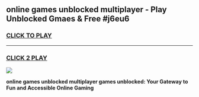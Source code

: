 
## online games unblocked multiplayer - Play Unblocked Gmaes & Free #j6eu6
<h3>
<a href="https://news.freeplayer.one?title=online_games_unblocked_multiplayer&ref=24F">CLICK TO PLAY</a></h3>
<hr>

<h3>
<a href="https://news.freeplayer.one?title=online_games_unblocked_multiplayer&ref=24F">CLICK 2 PLAY</a>
  
</h3>

<a href="https://news.freeplayer.one?title=online_games_unblocked_multiplayer&ref=24F/"><img src="https://clearcache.store/games.png"></a>


**online games unblocked multiplayer games unblocked: Your Gateway to Fun and Accessible Online Gaming**
